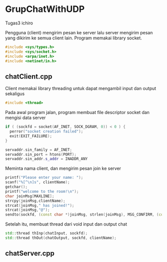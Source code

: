 # GrupChatWithUDP
Tugas3 ichiro

Pengguna (client) mengirim pesan ke server lalu server mengirim pesan yang dikirim ke semua client lain.
Program memakai library socket.
```cpp
#include <sys/types.h>
#include <sys/socket.h>
#include <arpa/inet.h>
#include <netinet/in.h>
```
## chatClient.cpp
  Client memakai library threading untuk dapat mengambil input dan output sekaligus
```cpp
#include <thread>
```
  Pada awal program jalan, program membuat file descriptor socket dan mengisi data server
```cpp
if ( (sockfd = socket(AF_INET, SOCK_DGRAM, 0)) < 0 ) {
  perror("socket creation failed");
  exit(EXIT_FAILURE);
}
```
```cpp
servaddr.sin_family = AF_INET;
servaddr.sin_port = htons(PORT);
servaddr.sin_addr.s_addr = INADDR_ANY
```
  Meminta nama client, dan mengirim pesan join ke server
```cpp
printf("Please enter your name: ");
scanf("%[^\n]s", clientName);
getchar();
printf("welcome to the room!\n");
char joinMsg[MAXLINE];
strcpy(joinMsg,clientName);
strcat(joinMsg," has joined!");
strcat(joinMsg,"@");
sendto(sockfd, (const char *)joinMsg, strlen(joinMsg), MSG_CONFIRM, (const struct sockaddr *) &servaddr, sizeof(servaddr));
```
  Setelah itu, membuat thread dari void input dan output chat
```cpp
std::thread thInp(chatInput, sockfd);
std::thread thOut(chatOutput, sockfd, clientName);
```
## chatServer.cpp
